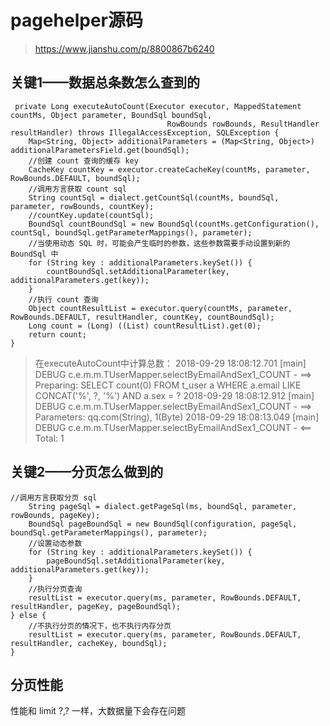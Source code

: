 # pagehelper源码
> https://www.jianshu.com/p/8800867b6240

## 关键1——数据总条数怎么查到的

```text
 private Long executeAutoCount(Executor executor, MappedStatement countMs, Object parameter, BoundSql boundSql,
                                   RowBounds rowBounds, ResultHandler resultHandler) throws IllegalAccessException, SQLException {
    Map<String, Object> additionalParameters = (Map<String, Object>) additionalParametersField.get(boundSql);
    //创建 count 查询的缓存 key
    CacheKey countKey = executor.createCacheKey(countMs, parameter, RowBounds.DEFAULT, boundSql);
    //调用方言获取 count sql
    String countSql = dialect.getCountSql(countMs, boundSql, parameter, rowBounds, countKey);
    //countKey.update(countSql);
    BoundSql countBoundSql = new BoundSql(countMs.getConfiguration(), countSql, boundSql.getParameterMappings(), parameter);
    //当使用动态 SQL 时，可能会产生临时的参数，这些参数需要手动设置到新的 BoundSql 中
    for (String key : additionalParameters.keySet()) {
        countBoundSql.setAdditionalParameter(key, additionalParameters.get(key));
    }
    //执行 count 查询
    Object countResultList = executor.query(countMs, parameter, RowBounds.DEFAULT, resultHandler, countKey, countBoundSql);
    Long count = (Long) ((List) countResultList).get(0);
    return count;
}
```    
> 在executeAutoCount中计算总数：
2018-09-29 18:08:12.701 [main] DEBUG c.e.m.m.TUserMapper.selectByEmailAndSex1_COUNT - ==>  Preparing: SELECT count(0) FROM t_user a WHERE a.email LIKE CONCAT('%', ?, '%') AND a.sex = ? 
2018-09-29 18:08:12.912 [main] DEBUG c.e.m.m.TUserMapper.selectByEmailAndSex1_COUNT - ==> Parameters: qq.com(String), 1(Byte)
2018-09-29 18:08:13.049 [main] DEBUG c.e.m.m.TUserMapper.selectByEmailAndSex1_COUNT - <==      Total: 1

## 关键2——分页怎么做到的

```text
//调用方言获取分页 sql
    String pageSql = dialect.getPageSql(ms, boundSql, parameter, rowBounds, pageKey);
    BoundSql pageBoundSql = new BoundSql(configuration, pageSql, boundSql.getParameterMappings(), parameter);
    //设置动态参数
    for (String key : additionalParameters.keySet()) {
        pageBoundSql.setAdditionalParameter(key, additionalParameters.get(key));
    }
    //执行分页查询
    resultList = executor.query(ms, parameter, RowBounds.DEFAULT, resultHandler, pageKey, pageBoundSql);
} else {
    //不执行分页的情况下，也不执行内存分页
    resultList = executor.query(ms, parameter, RowBounds.DEFAULT, resultHandler, cacheKey, boundSql);
}
```

## 分页性能
性能和 limit ?,? 一样，大数据量下会存在问题